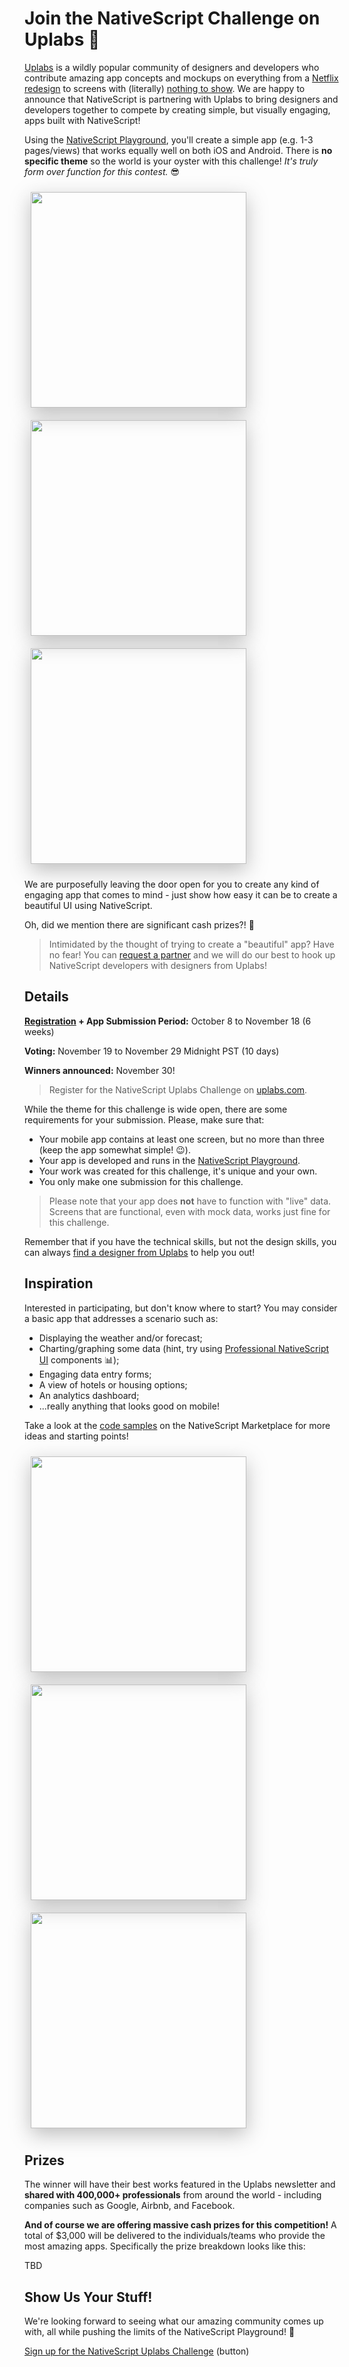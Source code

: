 # Join the NativeScript Challenge on Uplabs 🥊

[Uplabs](https://www.uplabs.com/) is a wildly popular community of designers and developers who contribute amazing app concepts and mockups on everything from a [Netflix redesign](https://www.uplabs.com/challenges/netflix-redesign-challenge/results) to screens with (literally) [nothing to show](https://www.uplabs.com/challenges/empty-states-challenge/results). We are happy to announce that NativeScript is partnering with Uplabs to bring designers and developers together to compete by creating simple, but visually engaging, apps built with NativeScript!

Using the [NativeScript Playground](https://play.nativescript.org/), you'll create a simple app (e.g. 1-3 pages/views) that works equally well on both iOS and Android. There is **no specific theme** so the world is your oyster with this challenge! *It's truly form over function for this contest.* 😎

<style>
.temp-sample {
	box-shadow: 0px 10px 30px rgba(122,122,122,.479);
	height: 345px;
	margin: 10px;
}
</style>

<img src="https://raw.githubusercontent.com/NativeScript/code-samples/master/screens/listview-master-detail-drawer.gif" class="temp-sample" /> <img src="https://raw.githubusercontent.com/NativeScript/code-samples/master/screens/kinvey-offline-support.gif" class="temp-sample" /> <img src="https://raw.githubusercontent.com/NativeScript/code-samples/master/screens/listview-newsfeed.gif" class="temp-sample" />

We are purposefully leaving the door open for you to create any kind of engaging app that comes to mind - just show how easy it can be to create a beautiful UI using NativeScript.

Oh, did we mention there are significant cash prizes?! 🤑

> Intimidated by the thought of trying to create a "beautiful" app? Have no fear! You can [request a partner](https://goo.gl/forms/3x3lDmQbm4xu0Wvn1) and we will do our best to hook up NativeScript developers with designers from Uplabs!

## Details

**[Registration](https://www.uplabs.com/challenges/nativescript-uplabs-challenge-3b5f3829-3f98-4d1c-8f1b-73f4c4efc72b) + App Submission Period:** October 8 to November 18 (6 weeks)

**Voting:** November 19 to November 29 Midnight PST (10 days)

**Winners announced:** November 30!

> Register for the NativeScript Uplabs Challenge on [uplabs.com](https://www.uplabs.com/challenges/nativescript-uplabs-challenge-3b5f3829-3f98-4d1c-8f1b-73f4c4efc72b).

While the theme for this challenge is wide open, there are some requirements for your submission. Please, make sure that:

- Your mobile app contains at least one screen, but no more than three (keep the app somewhat simple! 😉).
- Your app is developed and runs in the [NativeScript Playground](https://play.nativescript.org/).
- Your work was created for this challenge, it's unique and your own.
- You only make one submission for this challenge.

> Please note that your app does **not** have to function with "live" data. Screens that are functional, even with mock data, works just fine for this challenge.

Remember that if you have the technical skills, but not the design skills, you can always [find a designer from Uplabs](https://goo.gl/forms/3x3lDmQbm4xu0Wvn1) to help you out!

## Inspiration

Interested in participating, but don't know where to start? You may consider a basic app that addresses a scenario such as:

- Displaying the weather and/or forecast;
- Charting/graphing some data (hint, try using [Professional NativeScript UI](https://www.nativescript.org/ui-for-nativescript) components 📊);
- Engaging data entry forms;
- A view of hotels or housing options;
- An analytics dashboard;
- ...really anything that looks good on mobile!

Take a look at the [code samples](https://market.nativescript.org/?tab=samples&framework=all_frameworks&category=all_samples) on the NativeScript Marketplace for more ideas and starting points!

<img src="https://raw.githubusercontent.com/NativeScript/code-samples/master/screens/listview-filter-image-ios-1.png" class="temp-sample" /><img src="https://raw.githubusercontent.com/NativeScript/code-samples/master/screens/drawer-highlight.png" class="temp-sample" /> <img src="https://raw.githubusercontent.com/NativeScript/code-samples/master/screens/listview-images-ios-1.png" class="temp-sample" />

## Prizes

The winner will have their best works featured in the Uplabs newsletter and **shared with 400,000+ professionals** from around the world - including companies such as Google, Airbnb, and Facebook. 

**And of course we are offering massive cash prizes for this competition!** A total of $3,000 will be delivered to the individuals/teams who provide the most amazing apps. Specifically the prize breakdown looks like this:

TBD

## Show Us Your Stuff!

We're looking forward to seeing what our amazing community comes up with, all while pushing the limits of the NativeScript Playground! 🚀

[Sign up for the NativeScript Uplabs Challenge](https://www.uplabs.com/challenges/nativescript-uplabs-challenge-3b5f3829-3f98-4d1c-8f1b-73f4c4efc72b) (button)